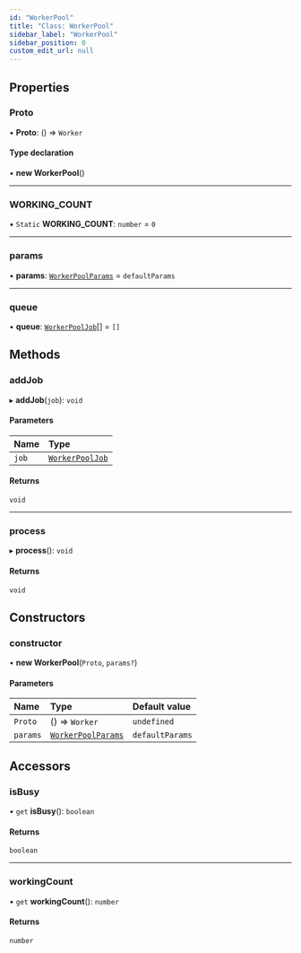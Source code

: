 ```yaml
---
id: "WorkerPool"
title: "Class: WorkerPool"
sidebar_label: "WorkerPool"
sidebar_position: 0
custom_edit_url: null
---
```


## Properties

### Proto

• **Proto**: () => `Worker`

#### Type declaration

• **new WorkerPool**()

___

### WORKING\_COUNT

▪ `Static` **WORKING\_COUNT**: `number` = `0`

___

### params

• **params**: [`WorkerPoolParams`](../modules.md#workerpoolparams-94) = `defaultParams`

___

### queue

• **queue**: [`WorkerPoolJob`](../modules.md#workerpooljob-94)[] = `[]`

## Methods

### addJob

▸ **addJob**(`job`): `void`

#### Parameters

| Name | Type |
| :------ | :------ |
| `job` | [`WorkerPoolJob`](../modules.md#workerpooljob-94) |

#### Returns

`void`

___

### process

▸ **process**(): `void`

#### Returns

`void`

## Constructors

### constructor

• **new WorkerPool**(`Proto`, `params?`)

#### Parameters

| Name | Type | Default value |
| :------ | :------ | :------ |
| `Proto` | () => `Worker` | `undefined` |
| `params` | [`WorkerPoolParams`](../modules.md#workerpoolparams-94) | `defaultParams` |

## Accessors

### isBusy

• `get` **isBusy**(): `boolean`

#### Returns

`boolean`

___

### workingCount

• `get` **workingCount**(): `number`

#### Returns

`number`
